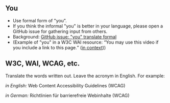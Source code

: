 ## You
* Use formal form of "you".
* If you think the informal "you" is better in your language, please open a GitHub issue for gathering input from others.
* Background: [GitHub issue: "you" translate formal](https://github.com/w3c/wai-website/issues/123)
* (Example of "you" in a W3C WAI resource: <q>You may use this video if you include a link to this page.</q> ([in context](https://www.w3.org/WAI/videos/standards-and-benefits/#permission)))

## W3C, WAI, WCAG, etc.
Translate the words written out. Leave the acronym in English. For example:

 _in English:_ Web Content Accessibility Guidelines (WCAG)

_in German:_ Richtlinien für barrierefreie Webinhalte (WCAG)
